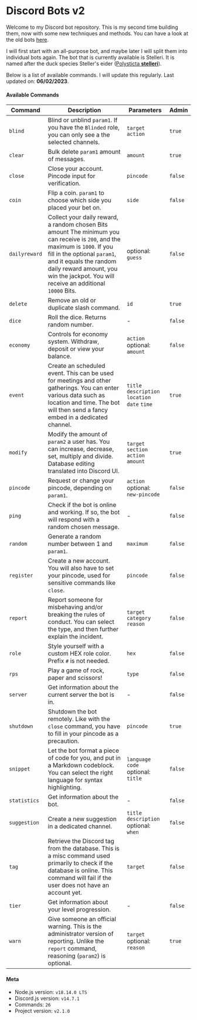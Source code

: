 # Discord Bots v2

Welcome to my Discord bot repository. This is my second time building them, now with 
some new techniques and methods. You can have a look at the old bots [here](https://github.com/PuffinKwadraat/Discord-Bots).

I will first start with an all-purpose bot, and maybe later I will split them into individual
bots again. The bot that is currently available is Stelleri. It is named after the duck species Steller's eider ([Polysticta **stelleri**](https://en.wikipedia.org/wiki/Steller%27s_eider)).

Below is a list of available commands. I will update this regularly. Last updated on:
**06/02/2023**.

#### Available Commands
| Command | Description | Parameters | Admin |
| - | - | - | - |
| `blind` | Blind or unblind `param1`. If you have the `Blinded` role, you can only see a the selected channels. | `target` `action` | `true` |
| `clear` | Bulk delete `param1` amount of messages. | `amount` | `true` |
| `close` | Close your account. Pincode input for verification. | `pincode` | `false` |
| `coin` | Flip a coin. `param1` to choose which side you placed your bet on. | `side` | `false` |
| `dailyreward` | Collect your daily reward, a random chosen Bits amount The minimum you can receive is `200`, and the maximum is `1000`. If you fill in the optional `param1`, and it equals the random daily reward amount, you win the jackpot. You will receive an additional `10000` Bits. | optional: `guess` | `false` |
| `delete` | Remove an old or duplicate slash command. | `id` | `true` |
| `dice` | Roll the dice. Returns random number. | - | `false` |
| `economy` | Controls for economy system. Withdraw, deposit or view your balance. | `action` optional: `amount` | `false` |
| `event` | Create an scheduled event. This can be used for meetings and other gatherings. You can enter various data such as location and time. The bot will then send a fancy embed in a dedicated channel. | `title` `description` `location` `date` `time` | `true` |
| `modify` | Modify the amount of `param2` a user has. You can increase, decrease, set, multiply and divide. Database editing translated into Discord UI. | `target` `section` `action` `amount` | `true` |
| `pincode` | Request or change your pincode, depending on `param1`.  | `action` optional: `new-pincode` | `false` |
| `ping` | Check if the bot is online and working. If so, the bot will respond with a random chosen message. | - | `false` |
| `random` | Generate a random number between 1 and `param1`. | `maximum` | `false` |
| `register` | Create a new account. You will also have to set your pincode, used for sensitive commands like `close`. | `pincode` | `false` |
| `report` | Report someone for misbehaving and/or breaking the rules of conduct. You can select the type, and then further explain the incident. | `target` `category` `reason` | `false` |
| `role` | Style yourself with a custom HEX role color. Prefix `#` is not needed. | `hex` | `false` |
| `rps` | Play a game of rock, paper and scissors! | `type` | `false` |
| `server` | Get information about the current server the bot is in. | - | `false` |
| `shutdown` | Shutdown the bot remotely. Like with the `close` command, you have to fill in your pincode as a precaution. | `pincode` | `true` |
| `snippet` | Let the bot format a piece of code for you, and put in a Markdown codeblock. You can select the right language for syntax highlighting. | `language` `code` optional: `title` | `false` |
| `statistics` | Get information about the bot. | - | `false` |
| `suggestion` | Create a new suggestion in a dedicated channel.  | `title` `description` optional: `when` | `false` |
| `tag` | Retrieve the Discord tag from the database. This is a misc command used primarily to check if the database is online. This command will fail if the user does not have an account yet. | `target` | `false` |
| `tier` | Get information about your level progression. | - | `false` |
| `warn` | Give someone an official warning. This is the administrator version of reporting. Unlike the `report` command, reasoning (`param2`) is optional. | `target` optional: `reason` | `true` |

#### Meta
- Node.js version: `v18.14.0 LTS`
- Discord.js version: `v14.7.1`
- Commands: `26`
- Project version: `v2.1.0`
